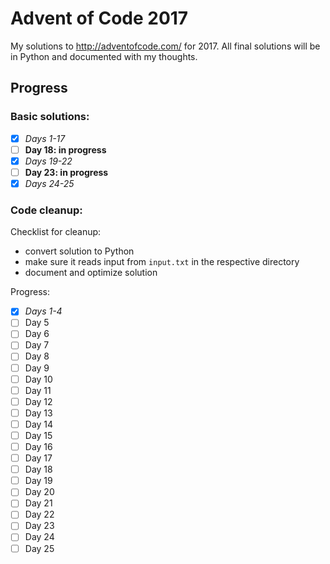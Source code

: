 # Advent of Code 2017

My solutions to http://adventofcode.com/ for 2017. All final solutions will be in Python and documented with my thoughts.

## Progress
### Basic solutions:
- [x] *Days 1-17*
- [ ] **Day 18: in progress**
- [x] *Days 19-22*
- [ ] **Day 23: in progress**
- [x] *Days 24-25*

### Code cleanup:
Checklist for cleanup:
* convert solution to Python
* make sure it reads input from `input.txt` in the respective directory
* document and optimize solution

Progress:
- [x] *Days 1-4*
- [ ] Day 5
- [ ] Day 6
- [ ] Day 7
- [ ] Day 8
- [ ] Day 9
- [ ] Day 10
- [ ] Day 11
- [ ] Day 12
- [ ] Day 13
- [ ] Day 14
- [ ] Day 15
- [ ] Day 16
- [ ] Day 17
- [ ] Day 18
- [ ] Day 19
- [ ] Day 20
- [ ] Day 21
- [ ] Day 22
- [ ] Day 23
- [ ] Day 24
- [ ] Day 25
